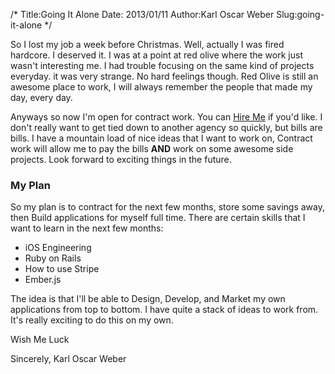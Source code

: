 /*
  Title:Going It Alone
  Date: 2013/01/11
  Author:Karl Oscar Weber
  Slug:going-it-alone
*/

So I lost my job a week before Christmas. Well, actually I was fired hardcore. I deserved it. I was at a point at red olive where the work just wasn't interesting me. I had trouble focusing on the same kind of projects everyday. it was very strange. No hard feelings though. Red Olive is still an awesome place to work, I will always remember the people that made my day, every day. 

Anyways so now I'm open for contract work. You can [Hire Me](http://karloscarweber.com/hireme) if you'd like. I don't really want to get tied down to another agency so quickly, but bills are bills. I have a mountain load of nice ideas that I want to work on, Contract work will allow me to pay the bills __AND__ work on some awesome side projects. Look forward to exciting things in the future.

### My Plan

So my plan is to contract for the next few months, store some savings away, then Build applications for myself full time. There are certain skills that I want to learn in the next few months:

* iOS Engineering
* Ruby on Rails
* How to use Stripe
* Ember.js

The idea is that I'll be able to Design, Develop, and Market my own applications from top to bottom. I have quite a stack of ideas to work from. It's really exciting to do this on my own. 

Wish Me Luck

Sincerely,
Karl Oscar Weber